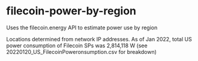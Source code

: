 # filecoin-power-by-region

Uses the filecoin.energy API to estimate power use by region

Locations determined from network IP addresses. As of Jan 2022, total US power consumption of Filecoin SPs was 2,814,118 W (see 20220120_US_FilecoinPoweronsumption.csv for breakdown)
